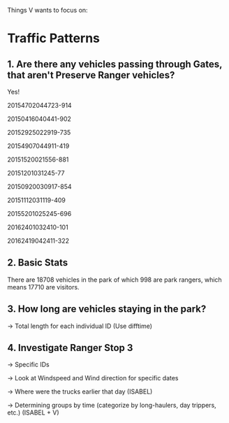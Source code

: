 Things V wants to focus on: 

# **Traffic Patterns**

## **1. Are there any vehicles passing through Gates, that aren't Preserve Ranger vehicles?**

Yes! 

20154702044723-914

20150416040441-902

20152925022919-735

20154907044911-419

20151520021556-881

20151201031245-77

20150920030917-854

20151112031119-409

20155201025245-696

20162401032410-101

20162419042411-322

## **2. Basic Stats**

There are 18708 vehicles in the park of which 998 are park rangers, which means 17710 are visitors. 

## **3. How long are vehicles staying in the park?**

-> Total length for each individual ID (Use difftime)

## **4. Investigate Ranger Stop 3**

-> Specific IDs 

-> Look at Windspeed and Wind direction for specific dates

-> Where were the trucks earlier that day (ISABEL)

-> Determining groups by time (categorize by long-haulers, day trippers, etc.) (ISABEL + V)
